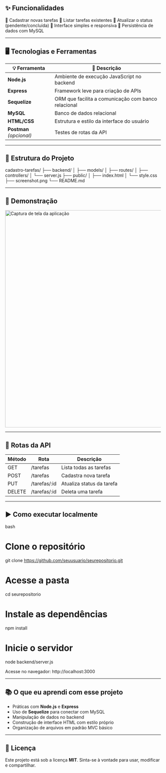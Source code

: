 ## ✨ Funcionalidades

🔹 Cadastrar novas tarefas
🔹 Listar tarefas existentes
🔹 Atualizar o status (pendente/concluída)
🔹 Interface simples e responsiva
🔹 Persistência de dados com MySQL

---

## 🖥️ Tecnologias e Ferramentas

| 💡 Ferramenta            | 💬 Descrição                                        |
| ------------------------ | --------------------------------------------------- |
| **Node.js**              | Ambiente de execução JavaScript no backend          |
| **Express**              | Framework leve para criação de APIs                 |
| **Sequelize**            | ORM que facilita a comunicação com banco relacional |
| **MySQL**                | Banco de dados relacional                           |
| **HTML/CSS**             | Estrutura e estilo da interface do usuário          |
| **Postman** *(opcional)* | Testes de rotas da API                              |

---

## 📁 Estrutura do Projeto

cadastro-tarefas/
├── backend/
│   ├── models/
│   ├── routes/
│   ├── controllers/
│   └── server.js
├── public/
│   ├── index.html
│   └── style.css
├── screenshot.png
└── README.md


---

## 📸 Demonstração

<img src="./screenshot.png" width="700" alt="Captura de tela da aplicação"/>

---

## 🧪 Rotas da API

| Método | Rota           | Descrição                 |
| ------ | -------------- | ------------------------- |
| GET    | /tarefas     | Lista todas as tarefas    |
| POST   | /tarefas     | Cadastra nova tarefa      |
| PUT    | /tarefas/:id | Atualiza status da tarefa |
| DELETE | /tarefas/:id | Deleta uma tarefa         |

---

## ▶️ Como executar localmente

bash
# Clone o repositório
git clone https://github.com/seuusuario/seurepositorio.git

# Acesse a pasta
cd seurepositorio

# Instale as dependências
npm install

# Inicie o servidor
node backend/server.js


Acesse no navegador:
http://localhost:3000

---

## 📚 O que eu aprendi com esse projeto

* Práticas com **Node.js** e **Express**
* Uso de **Sequelize** para conectar com MySQL
* Manipulação de dados no backend
* Construção de interface HTML com estilo próprio
* Organização de arquivos em padrão MVC básico

---

## 📝 Licença

Este projeto está sob a licença **MIT**.
Sinta-se à vontade para usar, modificar e compartilhar.
